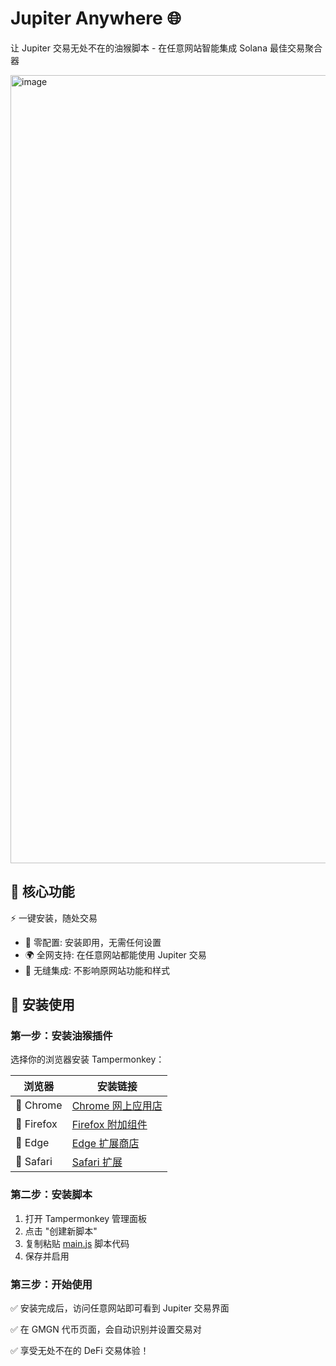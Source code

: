 # Jupiter Anywhere 🌐
让 Jupiter 交易无处不在的油猴脚本 - 在任意网站智能集成 Solana 最佳交易聚合器

<img width="630" height="1261" alt="image" src="https://github.com/user-attachments/assets/db24b75e-4ded-40e4-a76b-87b1a99bd5a8" />

## 🎯 核心功能
⚡ 一键安装，随处交易
* 🔧 零配置: 安装即用，无需任何设置
* 🌍 全网支持: 在任意网站都能使用 Jupiter 交易
* 🎨 无缝集成: 不影响原网站功能和样式

## 🚀 安装使用
### 第一步：安装油猴插件
选择你的浏览器安装 Tampermonkey：

|  浏览器   | 安装链接  |
|  ----  | ----  |
| 🔵 Chrome  | [Chrome 网上应用店](https://chromewebstore.google.com/detail/tampermonkey/dhdgffkkebhmkfjojejmpbldmpobfkfo) |
| 🦊 Firefox  | [Firefox 附加组件](https://addons.mozilla.org/zh-CN/firefox/addon/tampermonkey/) |
| 🔷 Edge  | [Edge 扩展商店](https://microsoftedge.microsoft.com/addons/detail/%E7%AF%A1%E6%94%B9%E7%8C%B4/iikmkjmpaadaobahmlepeloendndfphd) |
| 🍎 Safari  | [Safari 扩展](https://apps.apple.com/us/app/tampermonkey-classic/id1482490089?mt=12) |

### 第二步：安装脚本
1. 打开 Tampermonkey 管理面板
2. 点击 "创建新脚本"
3. 复制粘贴 [main.js](main.js) 脚本代码
4. 保存并启用

### 第三步：开始使用
✅ 安装完成后，访问任意网站即可看到 Jupiter 交易界面

✅ 在 GMGN 代币页面，会自动识别并设置交易对

✅ 享受无处不在的 DeFi 交易体验！
